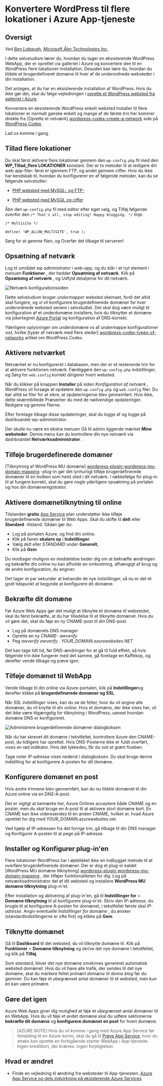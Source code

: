 <properties 
    pageTitle="Konvertere WordPress til flere lokationer i Azure App-tjeneste" 
    description="Lær, hvordan du tager en eksisterende WordPress WebApp, der er oprettet via galleriet i Azure og konvertere den til flere lokationer WordPress" 
    services="app-service\web" 
    documentationCenter="php" 
    authors="rmcmurray" 
    manager="wpickett" 
    editor=""/>

<tags 
    ms.service="app-service-web" 
    ms.workload="web" 
    ms.tgt_pltfrm="na" 
    ms.devlang="PHP" 
    ms.topic="article" 
    ms.date="08/11/2016" 
    ms.author="robmcm"/>



# <a name="convert-wordpress-to-multisite-in-azure-app-service"></a>Konvertere WordPress til flere lokationer i Azure App-tjeneste

## <a name="overview"></a>Oversigt

*Ved [Ben Lobaugh][ben-lobaugh], [Microsoft Åbn Technologies Inc.][ms-open-tech]*

I dette selvstudium lærer du, hvordan du tager en eksisterende WordPress WebApp, der er oprettet via galleriet i Azure og konvertere den til en WordPress flere lokationer-installation. Desuden kan lære du, hvordan du tildele et brugerdefineret domæne til hver af de underordnede websteder i din installation.

Det antages, at du har en eksisterende installation af WordPress. Hvis du ikke gør det, skal du følge vejledningen i [oprette et WordPress websted fra galleriet i Azure][website-from-gallery].

Konvertere en eksisterende WordPress enkelt websted Installer til flere lokationer er normalt ganske enkelt og mange af de første trin her kommer direkte fra [Oprette et netværk] [ wordpress-codex-create-a-network] side på [WordPress Codex](http://codex.wordpress.org).

Lad os komme i gang.

## <a name="allow-multisite"></a>Tillad flere lokationer

Du skal først aktivere flere lokationer gennem den `wp-config.php` fil med den **WP\_Tillad\_flere LOKATIONER** konstant. Der er to metoder til at redigere din web app-filer: først er igennem FTP, og andet gennem ciffer. Hvis du ikke har kendskab til, hvordan du konfigurerer en af følgende metoder, kan du se følgende selvstudier:

* [PHP websted med MySQL- og FTP-][website-w-mysql-and-ftp-ftp-setup]

* [PHP websted med MySQL og ciffer][website-w-mysql-and-git-git-setup]

Åbn den `wp-config.php` fil med editor efter eget valg, og Tilføj følgende ovenfor den `/* That's all, stop editing! Happy blogging. */` linje.

    /* Multisite */

    define( 'WP_ALLOW_MULTISITE', true );

Sørg for at gemme filen, og Overfør det tilbage til serveren!

## <a name="network-setup"></a>Opsætning af netværk

Log til området *wp administrator* i web-app, og du står i et nyt element i menuen **Funktioner** , der hedder **Opsætning af netværk**. Klik på **Opsætning af netværk** , og Udfyld detaljerne for dit netværk.

![Netværk konfigurationssiden][wordpress-network-setup]

Dette selvstudium bruger *undermapper* websted skemaet, fordi det altid skal fungere, og vi vil konfigurere brugerdefinerede domæner for hver underordnede websted senere i selvstudiet. Det skal dog være muligt til konfiguration af et underdomæne installere, hvis du tilknytter et domæne via jokertegnet [Azure Portal](https://portal.azure.com) og konfiguration af DNS-korrekt.

Yderligere oplysninger om underdomæne vs af undermappe konfigurationer vist, hvilke [typer af netværk med flere steder] [ wordpress-codex-types-of-networks] artikel om WordPress Codex.

## <a name="enable-the-network"></a>Aktivere netværket

Netværket er nu konfigureret i databasen, men der er et resterende trin for at aktivere funktionen netværk. Færdiggøre den `wp-config.php` indstillinger, og Sørg for `web.config` korrekt dirigerer hvert websted.


Når du klikker på knappen **Installer** på siden *Konfiguration af netværk* , WordPress vil forsøge at opdatere den `wp-config.php` og `web.config` filer. Du bør altid se filer for at sikre, at opdateringerne blev gennemført. Hvis ikke, dette skærmbillede Præsenter du med de nødvendige opdateringer. Redigere og gemme filerne.


Efter foretage tilbage disse opdateringer, skal du logge af og logge på dashboardet wp-administrator.

Der skulle nu være en ekstra menuen Gå til admin liggende mærket **Mine websteder**. Denne menu kan du kontrollere din nye netværk via dashboardet **Netværksadministrator** .

## <a name="adding-custom-domains"></a>Tilføje brugerdefinerede domæner

[Tilknytning af WordPress MU domæne] [ wordpress-plugin-wordpress-mu-domain-mapping] -plug-in gør det lynhurtigt tilføje brugerdefinerede domæner til en hvilken som helst sted i dit netværk. I rækkefølge for plug-in til at fungere korrekt, skal du gøre nogle yderligere opsætning på portalen og hos din domæneregistrator.

## <a name="enable-domain-mapping-to-the-web-app"></a>Aktivere domænetilknytning til online

Tilstanden **gratis** [App Service](http://go.microsoft.com/fwlink/?LinkId=529714) plan understøtter ikke tilføje brugerdefinerede domæner til Web Apps. Skal du skifte til **delt** eller **Standard** -tilstand. Sådan gør du:

* Log på portalen Azure, og find din online. 
* Klik på fanen **skalere op** i **Indstillinger**.
* Vælg *delt* eller *STANDARD* under **Generelt**,
* Klik på **Gem**

Du modtager muligvis en meddelelse beder dig om at bekræfte ændringen og bekræfte din online nu kan afholde en omkostning, afhængigt af brug og de andre konfiguration, du angiver.

Det tager et par sekunder at behandle de nye indstillinger, så nu er det et godt tidspunkt at begynde at konfigurere dit domæne.

## <a name="verify-your-domain"></a>Bekræfte dit domæne

Før Azure Web Apps gør det muligt at tilknytte et domæne til webstedet, skal du først bekræfte, at du har tilladelse til at tilknytte domænet. Hvis du vil gøre det, skal du føje en ny CNAME-post til din DNS-post.

* Log på domænets DNS manager
* Oprette en ny CNAME- *awverify*
* Peg *awverify *awverify* . YOUR_DOMAIN.azurewebsites.NET*

Det kan tage lidt tid, før DNS-ændringer for at gå til fuld effekt, så hvis følgende trin ikke fungerer med det samme, gå foretage en Kaffekop, og derefter vende tilbage og prøve igen.

## <a name="add-the-domain-to-the-web-app"></a>Tilføje domænet til WebApp

Vende tilbage til din online via Azure-portalen, klik på **Indstillinger**og derefter klikke på **brugerdefinerede domæner og SSL**.

Når *SSL indstillinger* vises, kan du se de felter, hvor du vil angive alle domæner, du vil knytte til din online. Hvis et domæne, der ikke vises her, vil det ikke være tilgængelig for tilknytning i WordPress, uanset hvordan domæne DNS er konfigureret.

![Administrere brugerdefinerede domæner dialogboksen][wordpress-manage-domains]

Når du har skrevet dit domæne i tekstfeltet, kontrollere Azure den CNAME-post, du tidligere har oprettet. Hvis DNS-Posterne ikke er fuldt overført, vises en rød indikator. Hvis det lykkedes, får du vist et grønt flueben. 

Tage noter IP-adresse vises nederst i dialogboksen. Du skal bruge denne indstilling for at konfigurere A-posten for dit domæne.

## <a name="setup-the-domain-a-record"></a>Konfigurere domænet en post

Hvis andre trinnene blev gennemført, kan du nu tildele domænet til din Azure online via en DNS-A-post. 

Det er vigtigt at bemærke her, Azure Onlines acceptere både CNAME og en poster, men du *skal* bruge en A-post til at aktivere stort domæne kort. En CNAME kan ikke videresendes til en anden CNAME, hvilket er, hvad Azure oprettet for dig med YOUR_DOMAIN.azurewebsites.net.

Ved hjælp af IP-adressen fra det forrige trin, gå tilbage til din DNS manager og Konfigurer A-posten til at pege på IP-adresse.


## <a name="install-and-setup-the-plugin"></a>Installer og Konfigurer plug-in'en

Flere lokationer WordPress har i øjeblikket ikke en indbygget metode til at overføre brugerdefinerede domæner. Der er dog et plug-in kaldet [WordPress MU domæne tilknytning] [ wordpress-plugin-wordpress-mu-domain-mapping] , der tilføjer funktionaliteten for dig. Log på netværksadministrator del af dit websted og installere **WordPress MU domæne tilknytning** plug-in'et.

Efter installation og aktivering af plug-in'en, gå til **Indstillinger for** > **Domæne tilknytning** til at konfigurere plug-in'et. Skriv den IP-adresse, du brugte til at konfigurere A-posten for domænet, i tekstfeltet første skal *IP-adresse*. Angiv eventuelle *Indstillinger for domæne* , du ønsker (standardindstillingerne er ofte fint) og klikke på **Gem**.

## <a name="map-the-domain"></a>Tilknytte domænet

Gå til **Dashboard** til det websted, du vil tilknytte domæne til. Klik på **Funktioner** > **Domæne tilknytning** og skrive det nye domæne i tekstfeltet, og klik på **Tilføj**.

Som standard, bliver det nye domæne omskrives genereret automatisk websted domænet. Hvis du vil have alle trafik, der sendes til det nye domæne, skal du markere feltet *primært domæne til denne blog* før du gemmer. Du kan føje et ubegrænset antal domæner til et websted, men kun én kan være primære.

## <a name="do-it-again"></a>Gøre det igen

Azure Web Apps giver dig mulighed at føje et ubegrænset antal domæner til en WebApp. Hvis du vil føje et andet domæne skal du udføre sektionerne **bekræfte dit domæne** og **konfigurere domænet en post** for hvert domæne.  

>[AZURE.NOTE] Hvis du vil komme i gang med Azure App Service før tilmelding til en Azure-konto, skal du gå til [Prøve App Service](http://go.microsoft.com/fwlink/?LinkId=523751), hvor du straks kan oprette en forbigående starter WebApp i App-tjeneste. Ingen kreditkort, der kræves. ingen forpligtelser.

## <a name="whats-changed"></a>Hvad er ændret
* Finde en vejledning til ændring fra websteder til App-tjenesten: [Azure App Service og dets indvirkning på eksisterende Azure Services](http://go.microsoft.com/fwlink/?LinkId=529714)

[ben-lobaugh]: http://ben.lobaugh.net
[ms-open-tech]: http://msopentech.com
[website-from-gallery]: https://www.windowsazure.com/develop/php/tutorials/website-from-gallery/
[wordpress-codex-create-a-network]: http://codex.wordpress.org/Create_A_Network
[website-w-mysql-and-ftp-ftp-setup]: https://www.windowsazure.com/develop/php/tutorials/website-w-mysql-and-ftp/#header-0
[website-w-mysql-and-git-git-setup]: https://www.windowsazure.com/develop/php/tutorials/website-w-mysql-and-git/#header-1
[wordpress-network-setup]: ./media/web-sites-php-convert-wordpress-multisite/wordpress-network-setup.png
[wordpress-codex-types-of-networks]: http://codex.wordpress.org/Before_You_Create_A_Network#Types_of_multisite_network
[wordpress-plugin-wordpress-mu-domain-mapping]: http://wordpress.org/extend/plugins/wordpress-mu-domain-mapping/

[wordpress-manage-domains]: ./media/web-sites-php-convert-wordpress-multisite/wordpress-manage-domains.png

 
